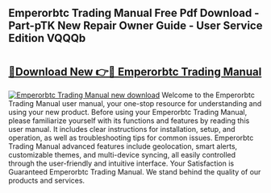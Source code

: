 ## Emperorbtc Trading Manual Free Pdf Download - Part-pTK New Repair Owner Guide - User Service Edition VQQQb

# <h2><a href="http://cf24600.oget.top/?id=Emperorbtc+Trading+Manual">🔗Download New 👉🔴 Emperorbtc Trading Manual</a></h2>

[![Emperorbtc Trading Manual new download](https://i.imgur.com/5g1atiW.png)](http://cf24600.oget.top/?id=Emperorbtc+Trading+Manual)
Welcome to the Emperorbtc Trading Manual user manual, your one-stop resource for understanding and using your new product. Before using your Emperorbtc Trading Manual, please familiarize yourself with its functions and features by reading this user manual. It includes clear instructions for installation, setup, and operation, as well as troubleshooting tips for common issues. Emperorbtc Trading Manual advanced features include geolocation, smart alerts, customizable themes, and multi-device syncing, all easily controlled through the user-friendly and intuitive interface. Your Satisfaction is Guaranteed Emperorbtc Trading Manual. We stand behind the quality of our products and services.
